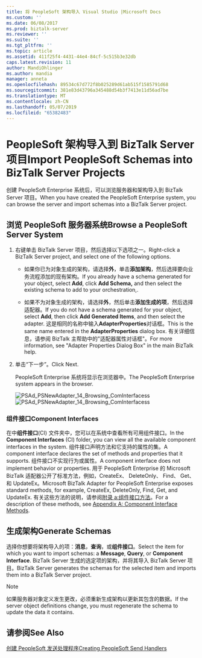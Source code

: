 ```yaml
---
title: 将 PeopleSoft 架构导入 Visual Studio |Microsoft Docs
ms.custom: ''
ms.date: 06/08/2017
ms.prod: biztalk-server
ms.reviewer: ''
ms.suite: ''
ms.tgt_pltfrm: ''
ms.topic: article
ms.assetid: 411f25f4-4431-44e4-84cf-5c515b3e32db
caps.latest.revision: 11
author: MandiOhlinger
ms.author: mandia
manager: anneta
ms.openlocfilehash: 89534c67d772f8b025289d61ab515f1585791d68
ms.sourcegitcommit: 381e83d43796a345488d54b3f7413e11d56ad7be
ms.translationtype: MT
ms.contentlocale: zh-CN
ms.lasthandoff: 05/07/2019
ms.locfileid: "65382483"
---
```

# <a name="import-peoplesoft-schemas-into-biztalk-server-projects"></a><span data-ttu-id="0168d-102">PeopleSoft 架构导入到 BizTalk Server 项目</span><span class="sxs-lookup"><span data-stu-id="0168d-102">Import PeopleSoft Schemas into BizTalk Server Projects</span></span>
<span data-ttu-id="0168d-103">创建 PeopleSoft Enterprise 系统后，可以浏览服务器和架构导入到 BizTalk Server 项目。</span><span class="sxs-lookup"><span data-stu-id="0168d-103">When you have created the PeopleSoft Enterprise system, you can browse the server and import schemas into a BizTalk Server project.</span></span>  
  
## <a name="browse-a-peoplesoft-server-system"></a><span data-ttu-id="0168d-104">浏览 PeopleSoft 服务器系统</span><span class="sxs-lookup"><span data-stu-id="0168d-104">Browse a PeopleSoft Server System</span></span>  
  
1.  <span data-ttu-id="0168d-105">右键单击 BizTalk Server 项目，然后选择以下选项之一。</span><span class="sxs-lookup"><span data-stu-id="0168d-105">Right-click a BizTalk Server project, and select one of the following options.</span></span>  
  
    -   <span data-ttu-id="0168d-106">如果你已为对象生成的架构，请选择**外**，单击**添加架构**，然后选择要向业务流程添加的现有架构。</span><span class="sxs-lookup"><span data-stu-id="0168d-106">If you already have a schema generated for your object, select **Add**, click **Add Schema,** and then select the existing schema to add to your orchestration,.</span></span>  
  
    -   <span data-ttu-id="0168d-107">如果不为对象生成的架构，请选择**外**，然后单击**添加生成的项**，然后选择适配器。</span><span class="sxs-lookup"><span data-stu-id="0168d-107">If you do not have a schema generated for your object, select **Add**, then click **Add Generated Items**, and then select the adapter.</span></span> <span data-ttu-id="0168d-108">这是相同的名称中输入**AdapterProperties**对话框。</span><span class="sxs-lookup"><span data-stu-id="0168d-108">This is the same name entered in the **AdapterProperties** dialog box.</span></span> <span data-ttu-id="0168d-109">有关详细信息，请参阅 BizTalk 主帮助中的"适配器属性对话框"。</span><span class="sxs-lookup"><span data-stu-id="0168d-109">For more information, see "Adapter Properties Dialog Box" in the main BizTalk help.</span></span>  
  
2.  <span data-ttu-id="0168d-110">单击“下一步”。</span><span class="sxs-lookup"><span data-stu-id="0168d-110">Click Next.</span></span>  
  
     <span data-ttu-id="0168d-111">PeopleSoft Enterprise 系统将显示在浏览器中。</span><span class="sxs-lookup"><span data-stu-id="0168d-111">The PeopleSoft Enterprise system appears in the browser.</span></span>  
  
     <span data-ttu-id="0168d-112">![](../core/media/psad-psnewadapter-14-browsing-cominterfacess.gif "PSAd_PSNewAdapter_14_Browsing_ComInterfacess")</span><span class="sxs-lookup"><span data-stu-id="0168d-112">![](../core/media/psad-psnewadapter-14-browsing-cominterfacess.gif "PSAd_PSNewAdapter_14_Browsing_ComInterfacess")</span></span>  
  
### <a name="component-interfaces"></a><span data-ttu-id="0168d-113">组件接口</span><span class="sxs-lookup"><span data-stu-id="0168d-113">Component Interfaces</span></span>  
 <span data-ttu-id="0168d-114">在中**组件接口**(CI) 文件夹中，您可以在系统中查看所有可用组件接口。</span><span class="sxs-lookup"><span data-stu-id="0168d-114">In the **Component Interfaces** (CI) folder, you can view all the available component interfaces in the system.</span></span> <span data-ttu-id="0168d-115">组件接口声明方法和它支持的属性的集。</span><span class="sxs-lookup"><span data-stu-id="0168d-115">A component interface declares the set of methods and properties that it supports.</span></span> <span data-ttu-id="0168d-116">组件接口不实现行为或属性。</span><span class="sxs-lookup"><span data-stu-id="0168d-116">A component interface does not implement behavior or properties.</span></span> <span data-ttu-id="0168d-117">用于 PeopleSoft Enterprise 的 Microsoft BizTalk 适配器公开了标准方法，例如，CreateEx、 DeleteOnly、 Find、 Get、 和 UpdateEx。</span><span class="sxs-lookup"><span data-stu-id="0168d-117">Microsoft BizTalk Adapter for PeopleSoft Enterprise exposes standard methods, for example, CreateEx, DeleteOnly, Find, Get, and UpdateEx.</span></span> <span data-ttu-id="0168d-118">有关这些方法的说明，请参阅[附录 a:组件接口方法](../core/appendix-a-component-interface-methods.md)。</span><span class="sxs-lookup"><span data-stu-id="0168d-118">For a description of these methods, see [Appendix A: Component Interface Methods](../core/appendix-a-component-interface-methods.md).</span></span>  
  
## <a name="generate-schemas"></a><span data-ttu-id="0168d-119">生成架构</span><span class="sxs-lookup"><span data-stu-id="0168d-119">Generate Schemas</span></span>  
  
<span data-ttu-id="0168d-120">选择你想要将架构导入的项：**消息**，**查询**，或**组件接口**。</span><span class="sxs-lookup"><span data-stu-id="0168d-120">Select the item for which you want to import schemas: a **Message**, **Query**, or **Component Interface**.</span></span>  <span data-ttu-id="0168d-121">BizTalk Server 生成的选定项的架构，并将其导入 BizTalk Server 项目。</span><span class="sxs-lookup"><span data-stu-id="0168d-121">BizTalk Server generates the schemas for the selected item and imports them into a BizTalk Server project.</span></span>  
  
> [!NOTE]
>  <span data-ttu-id="0168d-122">如果服务器对象定义发生更改，必须重新生成架构以更新其包含的数据。</span><span class="sxs-lookup"><span data-stu-id="0168d-122">If the server object definitions change, you must regenerate the schema to update the data it contains.</span></span>  
  
## <a name="see-also"></a><span data-ttu-id="0168d-123">请参阅</span><span class="sxs-lookup"><span data-stu-id="0168d-123">See Also</span></span>  
 [<span data-ttu-id="0168d-124">创建 PeopleSoft 发送处理程序</span><span class="sxs-lookup"><span data-stu-id="0168d-124">Creating PeopleSoft Send Handlers</span></span>](../core/creating-peoplesoft-send-handlers.md)